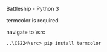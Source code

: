 Battleship - Python 3

termcolor is required

navigate to \src
```
..\CS224\src> pip install termcolor
```
